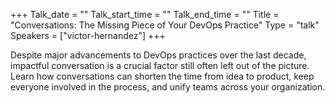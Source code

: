 +++
Talk_date = ""
Talk_start_time = ""
Talk_end_time = ""
Title = "Conversations: The Missing Piece of Your DevOps Practice"
Type = "talk"
Speakers = ["victor-hernandez"]
+++

Despite major advancements to DevOps practices over the last decade, impactful conversation is a crucial factor still often left out of the picture. Learn how conversations can shorten the time from idea to product, keep everyone involved in the process, and unify teams across your organization.
